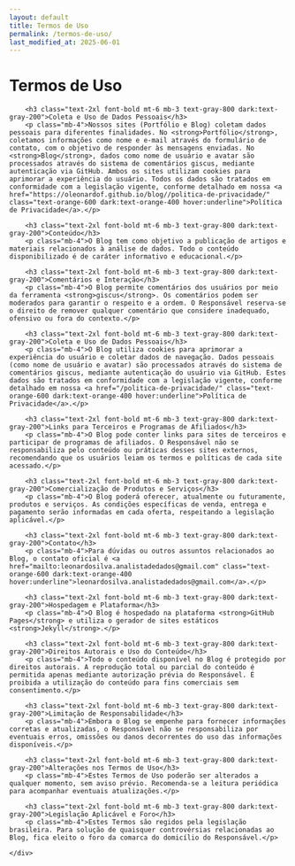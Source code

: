 ```yaml
---
layout: default
title: Termos de Uso
permalink: /termos-de-uso/
last_modified_at: 2025-06-01
---
```


<div class="container mx-auto px-4 py-16 max-w-4xl">
    <h1 class="text-4xl font-bold mb-8 text-center">Termos de Uso</h1>
    <div class="bg-white dark:bg-gray-800 p-6 md:p-8 rounded-lg shadow-md text-gray-700 dark:text-gray-300">

        <h3 class="text-2xl font-bold mt-6 mb-3 text-gray-800 dark:text-gray-200">Coleta e Uso de Dados Pessoais</h3>
        <p class="mb-4">Nossos sites (Portfólio e Blog) coletam dados pessoais para diferentes finalidades. No <strong>Portfólio</strong>, coletamos informações como nome e e-mail através do formulário de contato, com o objetivo de responder às mensagens enviadas. No <strong>Blog</strong>, dados como nome de usuário e avatar são processados através do sistema de comentários giscus, mediante autenticação via GitHub. Ambos os sites utilizam cookies para aprimorar a experiência do usuário. Todos os dados são tratados em conformidade com a legislação vigente, conforme detalhado em nossa <a href="https://oleonardof.github.io/blog//politica-de-privacidade/" class="text-orange-600 dark:text-orange-400 hover:underline">Política de Privacidade</a>.</p>

        <h3 class="text-2xl font-bold mt-6 mb-3 text-gray-800 dark:text-gray-200">Conteúdo</h3>
        <p class="mb-4">O Blog tem como objetivo a publicação de artigos e materiais relacionados à análise de dados. Todo o conteúdo disponibilizado é de caráter informativo e educacional.</p>

        <h3 class="text-2xl font-bold mt-6 mb-3 text-gray-800 dark:text-gray-200">Comentários e Interação</h3>
        <p class="mb-4">O Blog permite comentários dos usuários por meio da ferramenta <strong>giscus</strong>. Os comentários podem ser moderados para garantir o respeito e a ordem. O Responsável reserva-se o direito de remover qualquer comentário que considere inadequado, ofensivo ou fora do contexto.</p>

        <h3 class="text-2xl font-bold mt-6 mb-3 text-gray-800 dark:text-gray-200">Coleta e Uso de Dados Pessoais</h3>
        <p class="mb-4">O Blog utiliza cookies para aprimorar a experiência do usuário e coletar dados de navegação. Dados pessoais (como nome de usuário e avatar) são processados através do sistema de comentários giscus, mediante autenticação do usuário via GitHub. Estes dados são tratados em conformidade com a legislação vigente, conforme detalhado em nossa <a href="/politica-de-privacidade/" class="text-orange-600 dark:text-orange-400 hover:underline">Política de Privacidade</a>.</p>

        <h3 class="text-2xl font-bold mt-6 mb-3 text-gray-800 dark:text-gray-200">Links para Terceiros e Programas de Afiliados</h3>
        <p class="mb-4">O Blog pode conter links para sites de terceiros e participar de programas de afiliados. O Responsável não se responsabiliza pelo conteúdo ou práticas desses sites externos, recomendando que os usuários leiam os termos e políticas de cada site acessado.</p>

        <h3 class="text-2xl font-bold mt-6 mb-3 text-gray-800 dark:text-gray-200">Comercialização de Produtos e Serviços</h3>
        <p class="mb-4">O Blog poderá oferecer, atualmente ou futuramente, produtos e serviços. As condições específicas de venda, entrega e pagamento serão informadas em cada oferta, respeitando a legislação aplicável.</p>

        <h3 class="text-2xl font-bold mt-6 mb-3 text-gray-800 dark:text-gray-200">Contato</h3>
        <p class="mb-4">Para dúvidas ou outros assuntos relacionados ao Blog, o contato oficial é <a href="mailto:leonardosilva.analistadedados@gmail.com" class="text-orange-600 dark:text-orange-400 hover:underline">leonardosilva.analistadedados@gmail.com</a>.</p>

        <h3 class="text-2xl font-bold mt-6 mb-3 text-gray-800 dark:text-gray-200">Hospedagem e Plataforma</h3>
        <p class="mb-4">O Blog é hospedado na plataforma <strong>GitHub Pages</strong> e utiliza o gerador de sites estáticos <strong>Jekyll</strong>.</p>

        <h3 class="text-2xl font-bold mt-6 mb-3 text-gray-800 dark:text-gray-200">Direitos Autorais e Uso do Conteúdo</h3>
        <p class="mb-4">Todo o conteúdo disponível no Blog é protegido por direitos autorais. A reprodução total ou parcial do conteúdo é permitida apenas mediante autorização prévia do Responsável. É proibida a utilização do conteúdo para fins comerciais sem consentimento.</p>

        <h3 class="text-2xl font-bold mt-6 mb-3 text-gray-800 dark:text-gray-200">Limitação de Responsabilidade</h3>
        <p class="mb-4">Embora o Blog se empenhe para fornecer informações corretas e atualizadas, o Responsável não se responsabiliza por eventuais erros, omissões ou danos decorrentes do uso das informações disponíveis.</p>

        <h3 class="text-2xl font-bold mt-6 mb-3 text-gray-800 dark:text-gray-200">Alterações nos Termos de Uso</h3>
        <p class="mb-4">Estes Termos de Uso poderão ser alterados a qualquer momento, sem aviso prévio. Recomenda-se a leitura periódica para acompanhar eventuais atualizações.</p>

        <h3 class="text-2xl font-bold mt-6 mb-3 text-gray-800 dark:text-gray-200">Legislação Aplicável e Foro</h3>
        <p class="mb-4">Estes Termos são regidos pela legislação brasileira. Para solução de quaisquer controvérsias relacionadas ao Blog, fica eleito o foro da comarca do domicílio do Responsável.</p>

    </div>
</div>